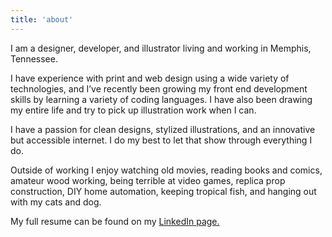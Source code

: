 ```yaml
---
title: 'about'
---
```


I am a designer, developer, and illustrator living and working in Memphis, Tennessee.

I have experience with print and web design using a wide variety of technologies, and I’ve recently been growing my front end development skills by learning a variety of coding languages. I have also been drawing my entire life and try to pick up illustration work when I can.

I have a passion for clean designs, stylized illustrations, and an innovative but accessible internet. I do my best to let that show through everything I do.

Outside of working I enjoy watching old movies, reading books and comics, amateur wood working, being terrible at video games, replica prop construction, DIY home automation, keeping tropical fish, and hanging out with my cats and dog.

My full resume can be found on my <a href="https://www.linkedin.com/in/ryanfiller/" target="blank">LinkedIn page.</a>